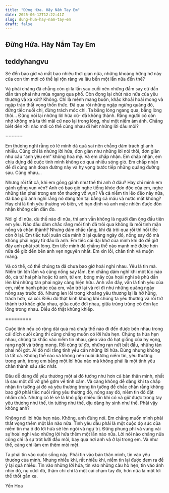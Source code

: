 ```yaml
---
title: "Đừng Hứa. Hãy Nắm Tay Em"
date: 2025-06-12T12:22:41Z
slug: dung-hua-hay-nam-tay-em
draft: false
---
```


## Đừng Hứa. Hãy Nắm Tay Em

## teddyhangvu

Sẽ đến bao giờ và mất bao nhiêu thời gian nữa, những khoảng hững hờ này của con tim mới có thể lại rộn ràng và lâu bền một lần nữa đến thế?
 
Và phải chăng đã chẳng còn gì là lần sau cuối nên những đắm say cứ dần dần tàn phai như mùa ngang qua phố. Còn đọng lại chút nào nữa của yêu thương và xa xót? Không. Chỉ là mênh mang buồn, khắc khoải hoài mong và ngập tràn thất vọng thổn thức. Đã qua rồi những ngập ngừng quãng đó, đừng tiếc nuối chi, đừng trách móc chi. Ta bằng lòng ngang qua, bằng lòng thôi…
Đừng nói lại những lời hứa cũ- đã không thành. Rằng người có còn nhớ không mà ta thì mãi cứ neo lại trong lòng, như một niềm ám ảnh. Chẳng biết đến khi nào mới có thể cùng nhau đi hết những lời đầu môi?
 

======
 
Em thường nghĩ rằng có lẽ mình dã quá sai nên chẳng dám trách gì anh nhiều. Cũng chỉ là nhừng lời hứa, đơn giản như những lời nói thôi, đơn giản như câu “anh yêu em” không hoa mỹ. Và em chấp nhận. Em chấp nhận, em chịu đựng để cuộc tình mình không có quá nhiều sóng gió. Em chấp nhận để đi cùng anh đoạn đường này và hy vọng bước tiếp những quãng đường sau. Cùng nhau…
 
Nhưng rồi tất cả, khi em gồng gánh như thế thì anh ở đâu? Hay chỉ mình em gánh gồng vun vén? Anh có bao giờ nghe tiếng khóc đơn độc của em, nghe những tàn phai trong em tổn thương vỡ vụn? Và cả niềm tin lẽo đẽo này nữa, đã bao giờ anh nghĩ rằng nó đang tồn tại bằng cả máu và nước mắt không? Hay chỉ là tình yêu thương vô biên, vô hạn định và anh mặc nhiên được đón nhận không cần đắn đo.
 
Nói gì đi nữa, dù thế nào đi nữa, thì anh vẫn không là người đàn ông đầu tiên em yêu. Nào đâu dám chắc rằng mối tình đã trôi qua không là mối tình mặn nồng và chân thành? Nhưng dám chắc rằng, khi đã trôi qua rồi thì hối tiếc còn ở lại. Em tiếc tuổi xuân của mình ở lại quãng ngày đó, nồng say đó mà không phải ngay từ đầu là anh. Em tiếc cái dại khờ của mình khi đó để giờ đây anh phải xót lòng. Em tiếc mình đã chẳng thể nào mạnh mẽ được hơn nữa để giờ đến bên anh vẹn nguyên nhất. Em xin lỗi, chân tình và muộn màng.
 
Và có thể, có thể chúng ta đã chưa bao giờ hoài nghi nhau. Yêu là tin mà. Niềm tin lớn lắm và cũng nồng say lắm. Em chẳng dám nghĩ khi một lúc nào đó, cả từ hai phía hoặc từ anh, từ em, bóng mây của hoài nghi sẽ phủ dần lên khi những tàn phai ngày càng hiện hữu. Anh vẫn đấy, vẫn là tình yêu của em, niềm hạnh phúc của em, vẫn trở lại và rời đi như những quãng ngày nồng say trước đó. Nhưng len lỏi trong khoảng yêu thương lại là hờ hững, trách hờn, xa xôi. Điều đó thật kinh khủng khi chúng ta yêu thương và rồi trở thành trơ khấc giữa nhau, giữa cuộc đời nhau, giữa trùng trùng cô đơn lạc lõng trong nhau. Điều đó thật khủng khiếp.
 
=========
 
Cuộc tình nếu có rộng dài quá mà chưa thể nào đi đến được bên nhau trong cái đích cuối cùng thì cũng chẳng muốn có lời hứa hẹn. Chúng ta hứa hẹn nhau, chúng ta khắc vào niềm tin nhau, gieo vào đó hạt giống của hy vọng, rạng ngời và trông mong. Rồi cũng từ đó, những rạn nứt bắt đầu, những tàn phai nối gót. Ai đó nói rằng tình yêu cần những lời hứa. Đúng nhưng không là tất cả. Không thể nào và không nên nuôi dưỡng niềm tin, yêu thương trong anh, trong em bằng một lời hứa nào mà không phải là một tình yêu chân thành sâu sắc nhất.
 
Đâu dễ dàng để yêu thương một ai đó tưởng như hơn cả bản thân mình, nhất là sau một đổ vỡ ghê gớm về tình cảm. Và càng không dễ dàng khi ta chấp nhận tin tưởng ai đó và yêu thương trong tin tưởng để chắc chắn rằng không bao giờ phải tiếc nuối rằng yêu thương đó, nồng say đó, niềm tin đó đặt nhầm chỗ. Nhưng có lẽ sẽ là khó gấp nhiều lần khi có và giữ được trong tay yêu thương như thế, tin tưởng như thế, dịu dàng hy sinh như thế. Phải vậy không anh?
 
Không nói lời hứa hẹn nào. Không, anh đừng nói. Em chẳng muốn mình phải thất vọng thêm một lần nào nữa. Tình yêu đâu phải là một cuộc đọ sức của niềm tin mà ở đó lời hứa sẽ lên ngôi và ngự trị. Đừng phung phí và vung vãi sự hoài nghi vào những lời hứa thêm một lần nào nữa. Lời nói nào chăng nữa cũng chỉ là sự trót lưỡi đầu môi, bay qua nơi anh và ở lại trong em. Và như thế, càng chỉ làm em thêm mỏi mệt.
 
Ta phải tin vào cuộc sống này. Phải tin vào bản thân mình, tin vào yêu thương của mình. Nhưng nhiều khi, rất nhiều khi, niềm tin lại được đem ra để ỷ lại quá nhiều. Tin vào những lời hứa, tin vào những câu hò hẹn, tin váo ánh nhìn đó, nụ cười đó, thậm chỉ chỉ là một cái chạm tay đó, hơn nữa là một lời thề thốt gần xa.
 
Yến Hoa